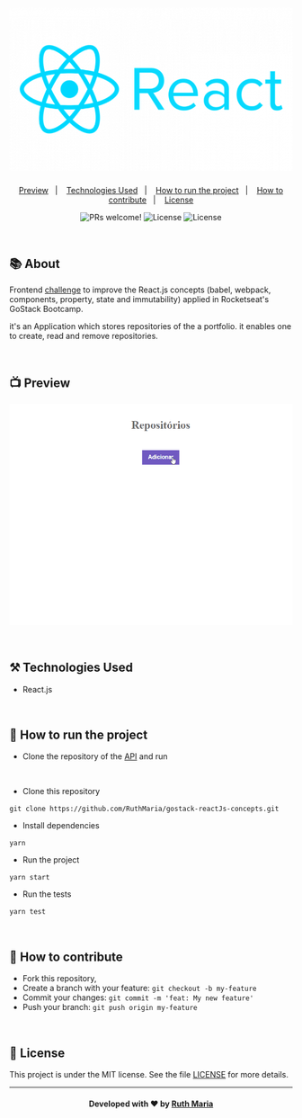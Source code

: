 <h1 align="center">
  <a href="https://github.com/csorlandi/nodejs-concepts">
    <img alt="Logo ReactJS" src="./assets/logo.png" width="600px" />
  </a>
</h1>

<p align="center">
  <a href="#execution">Preview</a>&nbsp;&nbsp;&nbsp;|&nbsp;&nbsp;&nbsp;  
  <a href="#technologies">Technologies Used</a>&nbsp;&nbsp;&nbsp;|&nbsp;&nbsp;&nbsp;
  <a href="#run">How to run the project</a>&nbsp;&nbsp;&nbsp;|&nbsp;&nbsp;&nbsp;
  <a href="#contribute">How to contribute</a>&nbsp;&nbsp;&nbsp;|&nbsp;&nbsp;&nbsp;
  <a href="#license">License</a>
</p>

<p align="center">
 <img src="https://img.shields.io/static/v1?label=PRs&message=welcome&color=03A9F4&labelColor=000000" alt="PRs welcome!" /> 

  <img alt="License" src="https://img.shields.io/badge/Made%20by-Ruth%20Maria-%2303A9F4">

  <img alt="License" src="https://img.shields.io/static/v1?label=license&message=MIT&color=03A9F4&labelColor=000000">
</p>

<br>

## :books: About

Frontend [challenge](https://github.com/rocketseat-education/bootcamp-gostack-desafios/tree/master/desafio-conceitos-reactjs) to improve the React.js concepts (babel, webpack, components, property, state and immutability) applied in Rocketseat's GoStack Bootcamp.

 it's an Application which stores repositories of the a portfolio. it enables one to create, read and remove repositories.

<a id="execution"></a><br>

 ## :tv: Preview

![video](./assets/video.gif)


<a id="technologies"></a><br>

## ⚒️ Technologies Used
  * React.js
  

<a id="run"></a><br>

## 🚀 How to run the project

- Clone the repository of the [API](https://github.com/RuthMaria/gostack-nodeJs-concepts) and run

<br>

- Clone this repository

```
git clone https://github.com/RuthMaria/gostack-reactJs-concepts.git
```

- Install dependencies

```
yarn 
```

- Run the project

```
yarn start
```

- Run the tests

```
yarn test
```

<br>

## 🎯 How to contribute

- Fork this repository,
- Create a branch with your feature: `git checkout -b my-feature`
- Commit your changes: `git commit -m 'feat: My new feature'`
- Push your branch: `git push origin my-feature`

<a id="license"></a><br>

## :memo: License

This project is under the MIT license. See the  file [LICENSE](LICENSE) for more details.

---

<h4 align="center">
    Developed with ❤️ by <a href="https://www.linkedin.com/in/ruth-maria-9b256071/" target="_blank">Ruth Maria</a>
</h4>
